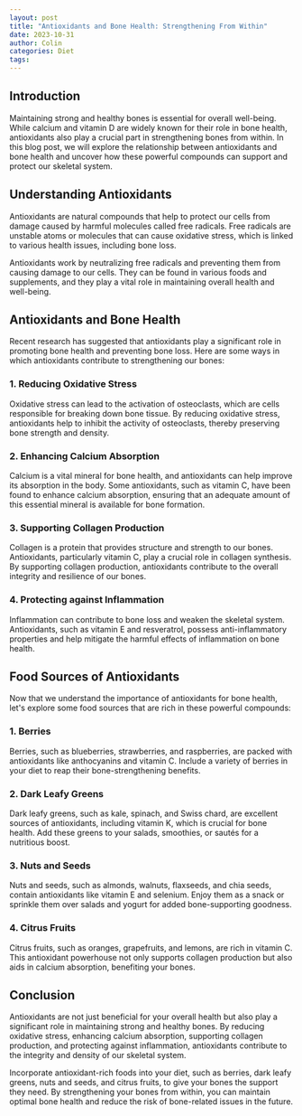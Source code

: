 ```yaml
---
layout: post
title: "Antioxidants and Bone Health: Strengthening From Within"
date: 2023-10-31
author: Colin
categories: Diet
tags: 
---
```


## Introduction

Maintaining strong and healthy bones is essential for overall well-being. While calcium and vitamin D are widely known for their role in bone health, antioxidants also play a crucial part in strengthening bones from within. In this blog post, we will explore the relationship between antioxidants and bone health and uncover how these powerful compounds can support and protect our skeletal system.

## Understanding Antioxidants

Antioxidants are natural compounds that help to protect our cells from damage caused by harmful molecules called free radicals. Free radicals are unstable atoms or molecules that can cause oxidative stress, which is linked to various health issues, including bone loss.

Antioxidants work by neutralizing free radicals and preventing them from causing damage to our cells. They can be found in various foods and supplements, and they play a vital role in maintaining overall health and well-being.

## Antioxidants and Bone Health

Recent research has suggested that antioxidants play a significant role in promoting bone health and preventing bone loss. Here are some ways in which antioxidants contribute to strengthening our bones:

### 1. Reducing Oxidative Stress

Oxidative stress can lead to the activation of osteoclasts, which are cells responsible for breaking down bone tissue. By reducing oxidative stress, antioxidants help to inhibit the activity of osteoclasts, thereby preserving bone strength and density.

### 2. Enhancing Calcium Absorption

Calcium is a vital mineral for bone health, and antioxidants can help improve its absorption in the body. Some antioxidants, such as vitamin C, have been found to enhance calcium absorption, ensuring that an adequate amount of this essential mineral is available for bone formation.

### 3. Supporting Collagen Production

Collagen is a protein that provides structure and strength to our bones. Antioxidants, particularly vitamin C, play a crucial role in collagen synthesis. By supporting collagen production, antioxidants contribute to the overall integrity and resilience of our bones.

### 4. Protecting against Inflammation

Inflammation can contribute to bone loss and weaken the skeletal system. Antioxidants, such as vitamin E and resveratrol, possess anti-inflammatory properties and help mitigate the harmful effects of inflammation on bone health.

## Food Sources of Antioxidants

Now that we understand the importance of antioxidants for bone health, let's explore some food sources that are rich in these powerful compounds:

### 1. Berries

Berries, such as blueberries, strawberries, and raspberries, are packed with antioxidants like anthocyanins and vitamin C. Include a variety of berries in your diet to reap their bone-strengthening benefits.

### 2. Dark Leafy Greens

Dark leafy greens, such as kale, spinach, and Swiss chard, are excellent sources of antioxidants, including vitamin K, which is crucial for bone health. Add these greens to your salads, smoothies, or sautés for a nutritious boost.

### 3. Nuts and Seeds

Nuts and seeds, such as almonds, walnuts, flaxseeds, and chia seeds, contain antioxidants like vitamin E and selenium. Enjoy them as a snack or sprinkle them over salads and yogurt for added bone-supporting goodness.

### 4. Citrus Fruits

Citrus fruits, such as oranges, grapefruits, and lemons, are rich in vitamin C. This antioxidant powerhouse not only supports collagen production but also aids in calcium absorption, benefiting your bones.

## Conclusion

Antioxidants are not just beneficial for your overall health but also play a significant role in maintaining strong and healthy bones. By reducing oxidative stress, enhancing calcium absorption, supporting collagen production, and protecting against inflammation, antioxidants contribute to the integrity and density of our skeletal system.

Incorporate antioxidant-rich foods into your diet, such as berries, dark leafy greens, nuts and seeds, and citrus fruits, to give your bones the support they need. By strengthening your bones from within, you can maintain optimal bone health and reduce the risk of bone-related issues in the future.
